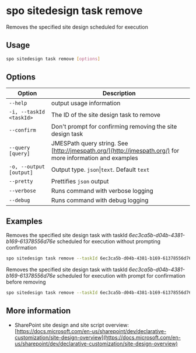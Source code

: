 # spo sitedesign task remove

Removes the specified site design scheduled for execution

## Usage

```sh
spo sitedesign task remove [options]
```

## Options

Option|Description
------|-----------
`--help`|output usage information
`-i, --taskId <taskId>`|The ID of the site design task to remove
`--confirm`|Don't prompt for confirming removing the site design task
`--query [query]`|JMESPath query string. See [http://jmespath.org/](http://jmespath.org/) for more information and examples
`-o, --output [output]`|Output type. `json`&#x7c;`text`. Default `text`
`--pretty`|Prettifies `json` output
`--verbose`|Runs command with verbose logging
`--debug`|Runs command with debug logging

## Examples

Removes the specified site design task with taskId _6ec3ca5b-d04b-4381-b169-61378556d76e_ scheduled for execution without prompting confirmation

```sh
spo sitedesign task remove --taskId 6ec3ca5b-d04b-4381-b169-61378556d76e --confirm
```

Removes the specified site design task with taskId _6ec3ca5b-d04b-4381-b169-61378556d76e_ scheduled for execution with prompt for confirmation before removing

```sh
spo sitedesign task remove --taskId 6ec3ca5b-d04b-4381-b169-61378556d76e
```

## More information

- SharePoint site design and site script overview: [https://docs.microsoft.com/en-us/sharepoint/dev/declarative-customization/site-design-overview](https://docs.microsoft.com/en-us/sharepoint/dev/declarative-customization/site-design-overview)